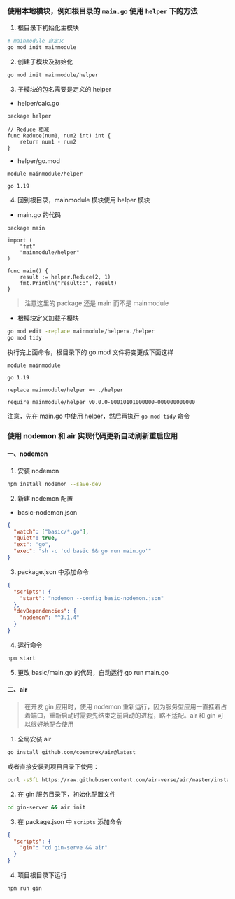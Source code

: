 ### 使用本地模块，例如根目录的 `main.go` 使用 `helper` 下的方法

1. 根目录下初始化主模块

```sh
# mainmodule 自定义
go mod init mainmodule
```

2. 创建子模块及初始化

```sh
go mod init mainmodule/helper
```

3. 子模块的包名需要是定义的 helper

- helper/calc.go

```golang
package helper

// Reduce 相减
func Reduce(num1, num2 int) int {
	return num1 - num2
}
```

- helper/go.mod

```text
module mainmodule/helper

go 1.19
```

4. 回到根目录，mainmodule 模块使用 helper 模块

- main.go 的代码

```golang
package main

import (
	"fmt"
	"mainmodule/helper"
)

func main() {
	result := helper.Reduce(2, 1)
	fmt.Println("result::", result)
}
```

> 注意这里的 package 还是 main 而不是 mainmodule

- 根模块定义加载子模块

```sh
go mod edit -replace mainmodule/helper=./helper
go mod tidy
```

执行完上面命令，根目录下的 go.mod 文件将变更成下面这样

```text
module mainmodule

go 1.19

replace mainmodule/helper => ./helper

require mainmodule/helper v0.0.0-00010101000000-000000000000
```

注意，先在 main.go 中使用 helper，然后再执行 `go mod tidy` 命令

### 使用 nodemon 和 air 实现代码更新自动刷新重启应用

#### 一、nodemon

1. 安装 nodemon

```sh
npm install nodemon --save-dev
```

2. 新建 nodemon 配置

- basic-nodemon.json

```json
{
  "watch": ["basic/*.go"],
  "quiet": true,
  "ext": "go",
  "exec": "sh -c 'cd basic && go run main.go'"
}
```

3. package.json 中添加命令

```json
{
  "scripts": {
    "start": "nodemon --config basic-nodemon.json"
  },
  "devDependencies": {
    "nodemon": "^3.1.4"
  }
}
```

4. 运行命令

```sh
npm start
```

5. 更改 basic/main.go 的代码，自动运行 go run main.go

#### 二、air

> 在开发 gin 应用时，使用 nodemon 重新运行，因为服务型应用一直挂着占着端口，重新启动时需要先结束之前启动的进程，略不适配。air 和 gin 可以很好地配合使用

1. 全局安装 air

```sh
go install github.com/cosmtrek/air@latest
```

或者直接安装到项目目录下使用：

```sh
curl -sSfL https://raw.githubusercontent.com/air-verse/air/master/install.sh | sh -s
```

2. 在 gin 服务目录下，初始化配置文件

```sh
cd gin-server && air init
```

3. 在 package.json 中 `scripts` 添加命令

```json
{
  "scripts": {
    "gin": "cd gin-serve && air"
  }
}
```

4. 项目根目录下运行

```sh
npm run gin
```
